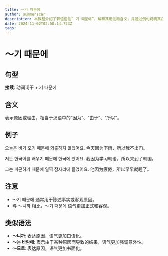 ```yaml
---
title: 〜기 때문에
author: summerscar
description: 本教程介绍了韩语语法“ 기 때문에”，解释其用法和含义，并通过例句说明其在表达原因时的作用，同时还对比了类似语法，如“ 니까”、“ 는 바람에”和“ 므로”。
date: 2024-11-02T02:58:14.723Z
tags:
---
```


# 〜기 때문에

## 句型

**接续**: 动词词干 + 기 때문에

## 含义

表示原因或理由，相当于汉语中的“因为”、“由于”、“所以”。

## 例子

<Speak>오늘은 비가 오기 때문에 외출하지 않겠어요.</Speak> 今天因为下雨，所以我不出门。

<Speak>저는 한국어를 배우기 때문에 한국에 왔어요.</Speak> 我因为学习韩语，所以来到了韩国。

<Speak>그는 피곤하기 때문에 일찍 잠자리에 들었어요.</Speak> 他因为疲倦，所以早早就睡了。

## 注意

* 〜기 때문에 通常用于陈述事实或客观原因。
* 与 〜니까 相比，〜기 때문에 语气更加正式和客观。

## 类似语法

* **〜니까**: 表达原因，语气更加口语化。
* **〜는 바람에**: 表示由于某种原因而导致的结果，语气更加强调意外性。
* **〜므로**: 表达原因，语气更加书面化。
